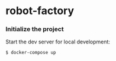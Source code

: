 # robot-factory

### Initialize the project

Start the dev server for local development:

```sh
$ docker-compose up
```